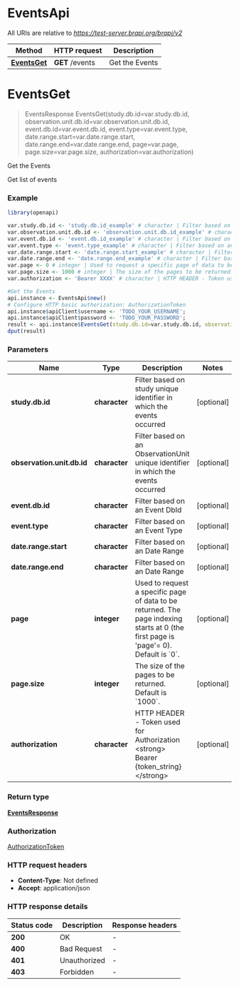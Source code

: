 # EventsApi

All URIs are relative to *https://test-server.brapi.org/brapi/v2*

Method | HTTP request | Description
------------- | ------------- | -------------
[**EventsGet**](EventsApi.md#EventsGet) | **GET** /events | Get the Events


# **EventsGet**
> EventsResponse EventsGet(study.db.id=var.study.db.id, observation.unit.db.id=var.observation.unit.db.id, event.db.id=var.event.db.id, event.type=var.event.type, date.range.start=var.date.range.start, date.range.end=var.date.range.end, page=var.page, page.size=var.page.size, authorization=var.authorization)

Get the Events

Get list of events

### Example
```R
library(openapi)

var.study.db.id <- 'study.db.id_example' # character | Filter based on study unique identifier in which the events occurred
var.observation.unit.db.id <- 'observation.unit.db.id_example' # character | Filter based on an ObservationUnit unique identifier in which the events occurred
var.event.db.id <- 'event.db.id_example' # character | Filter based on an Event DbId
var.event.type <- 'event.type_example' # character | Filter based on an Event Type
var.date.range.start <- 'date.range.start_example' # character | Filter based on an Date Range
var.date.range.end <- 'date.range.end_example' # character | Filter based on an Date Range
var.page <- 0 # integer | Used to request a specific page of data to be returned.  The page indexing starts at 0 (the first page is 'page'= 0). Default is `0`.
var.page.size <- 1000 # integer | The size of the pages to be returned. Default is `1000`.
var.authorization <- 'Bearer XXXX' # character | HTTP HEADER - Token used for Authorization   <strong> Bearer {token_string} </strong>

#Get the Events
api.instance <- EventsApi$new()
# Configure HTTP basic authorization: AuthorizationToken
api.instance$apiClient$username <- 'TODO_YOUR_USERNAME';
api.instance$apiClient$password <- 'TODO_YOUR_PASSWORD';
result <- api.instance$EventsGet(study.db.id=var.study.db.id, observation.unit.db.id=var.observation.unit.db.id, event.db.id=var.event.db.id, event.type=var.event.type, date.range.start=var.date.range.start, date.range.end=var.date.range.end, page=var.page, page.size=var.page.size, authorization=var.authorization)
dput(result)
```

### Parameters

Name | Type | Description  | Notes
------------- | ------------- | ------------- | -------------
 **study.db.id** | **character**| Filter based on study unique identifier in which the events occurred | [optional] 
 **observation.unit.db.id** | **character**| Filter based on an ObservationUnit unique identifier in which the events occurred | [optional] 
 **event.db.id** | **character**| Filter based on an Event DbId | [optional] 
 **event.type** | **character**| Filter based on an Event Type | [optional] 
 **date.range.start** | **character**| Filter based on an Date Range | [optional] 
 **date.range.end** | **character**| Filter based on an Date Range | [optional] 
 **page** | **integer**| Used to request a specific page of data to be returned.  The page indexing starts at 0 (the first page is &#39;page&#39;&#x3D; 0). Default is &#x60;0&#x60;. | [optional] 
 **page.size** | **integer**| The size of the pages to be returned. Default is &#x60;1000&#x60;. | [optional] 
 **authorization** | **character**| HTTP HEADER - Token used for Authorization   &lt;strong&gt; Bearer {token_string} &lt;/strong&gt; | [optional] 

### Return type

[**EventsResponse**](eventsResponse.md)

### Authorization

[AuthorizationToken](../README.md#AuthorizationToken)

### HTTP request headers

 - **Content-Type**: Not defined
 - **Accept**: application/json

### HTTP response details
| Status code | Description | Response headers |
|-------------|-------------|------------------|
| **200** | OK |  -  |
| **400** | Bad Request |  -  |
| **401** | Unauthorized |  -  |
| **403** | Forbidden |  -  |

